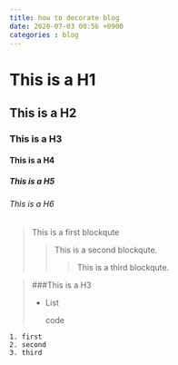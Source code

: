 ```yaml
---
title: how to decorate blog
date: 2020-07-03 00:56 +0900
categories : blog
---
```


# This is a H1
## This is a H2
### This is a H3
#### This is a H4
##### This is a H5
###### This is a H6

> This is a first blockqute
>	> This is a second blockqute.
>	>	> This is a third blockqute.

> ###This is a H3
> + List
>
> 	code

	1. first
	2. second
	3. third

